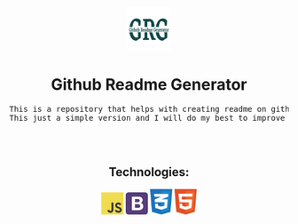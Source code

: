 
<div align="center">
<a href="#">
<img src="/images/logo.png" alt="Logo" width="80" height="80">
</a>
<h1>Github Readme Generator</h1>
</div>
<!-- Project Description -->
<div>
<pre align="center">
This is a repository that helps with creating readme on github...
This just a simple version and I will do my best to improve it.
</pre>
</div>
<br>
<br>
<!-- Project Details -->
<div align="center">
<h2>Technologies: </h2>
<img src="./icons/JavaScript.svg" alt="JavaScript" width="40"> <img src="./icons/Bootstrap.svg" alt="Bootstrap" width="40"> <img src="./icons/CSS.svg" alt="CSS" width="40"> <img src="./icons/HTML.svg" alt="HTML" width="40">
</div>
